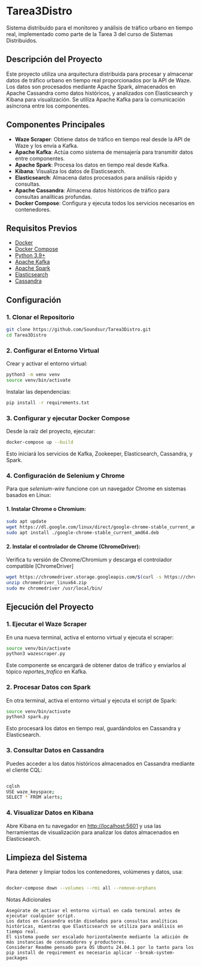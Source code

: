 # Tarea3Distro

Sistema distribuido para el monitoreo y análisis de tráfico urbano en tiempo real, implementado como parte de la Tarea 3 del curso de Sistemas Distribuidos.

## Descripción del Proyecto

Este proyecto utiliza una arquitectura distribuida para procesar y almacenar datos de tráfico urbano en tiempo real proporcionados por la API de Waze. Los datos son procesados mediante Apache Spark, almacenados en Apache Cassandra como datos históricos, y analizados con Elasticsearch y Kibana para visualización. Se utiliza Apache Kafka para la comunicación asíncrona entre los componentes.

## Componentes Principales

- **Waze Scraper**: Obtiene datos de tráfico en tiempo real desde la API de Waze y los envía a Kafka.
- **Apache Kafka**: Actúa como sistema de mensajería para transmitir datos entre componentes.
- **Apache Spark**: Procesa los datos en tiempo real desde Kafka.
- **Kibana**: Visualiza los datos de Elasticsearch.
- **Elasticsearch**: Almacena datos procesados para análisis rápido y consultas.
- **Apache Cassandra**: Almacena datos históricos de tráfico para consultas analíticas profundas.
- **Docker Compose**: Configura y ejecuta todos los servicios necesarios en contenedores.

## Requisitos Previos

- [Docker](https://docs.docker.com/get-docker/)
- [Docker Compose](https://docs.docker.com/compose/install/)
- [Python 3.9+](https://www.python.org/downloads/)
- [Apache Kafka](https://kafka.apache.org/)
- [Apache Spark](https://spark.apache.org/)
- [Elasticsearch](https://www.elastic.co/)
- [Cassandra](https://cassandra.apache.org/)

## Configuración

### 1. Clonar el Repositorio
```bash
git clone https://github.com/Soundsur/Tarea3Distro.git
cd Tarea3Distro
```

### 2. Configurar el Entorno Virtual

Crear y activar el entorno virtual:

```bash
python3 -m venv venv
source venv/bin/activate
```
Instalar las dependencias:
```bash
pip install -r requirements.txt
```
### 3. Configurar y ejecutar Docker Compose
Desde la raíz del proyecto, ejecutar:
```bash
docker-compose up --build
```
Esto iniciará los servicios de Kafka, Zookeeper, Elasticsearch, Cassandra, y Spark.

### 4. Configuración de Selenium y Chrome

Para que *selenium-wire* funcione con un navegador Chrome en sistemas basados en Linux:

#### 1. Instalar Chrome o Chromium:
```bash
sudo apt update
wget https://dl.google.com/linux/direct/google-chrome-stable_current_amd64.deb
sudo apt install ./google-chrome-stable_current_amd64.deb

```
#### 2. Instalar el controlador de Chrome (ChromeDriver):
Verifica tu versión de Chrome/Chromium y descarga el controlador compatible [ChromeDriver]

```bash
wget https://chromedriver.storage.googleapis.com/$(curl -s https://chromedriver.storage.googleapis.com/LATEST_RELEASE)/chromedriver_linux64.zip
unzip chromedriver_linux64.zip
sudo mv chromedriver /usr/local/bin/

```

## Ejecución del Proyecto
### 1. Ejecutar el Waze Scraper
En una nueva terminal, activa el entorno virtual y ejecuta el scraper:
```bash
source venv/bin/activate
python3 wazescraper.py
```
Este componente se encargará de obtener datos de tráfico y enviarlos al tópico *reportes_trafico* en Kafka.

### 2. Procesar Datos con Spark
En otra terminal, activa el entorno virtual y ejecuta el script de Spark:
```bash
source venv/bin/activate
python3 spark.py
```
Esto procesará los datos en tiempo real, guardándolos en Cassandra y Elasticsearch.
### 3. Consultar Datos en Cassandra
Puedes acceder a los datos históricos almacenados en Cassandra mediante el cliente CQL:
```bash

cqlsh
USE waze_keyspace;
SELECT * FROM alerts;

```
### 4. Visualizar Datos en Kibana

Abre Kibana en tu navegador en [http://localhost:5601](http://localhost:5601) y usa las herramientas de visualización para analizar los datos almacenados en Elasticsearch.

## Limpieza del Sistema

Para detener y limpiar todos los contenedores, volúmenes y datos, usa:

```bash

docker-compose down --volumes --rmi all --remove-orphans

```

Notas Adicionales

    Asegúrate de activar el entorno virtual en cada terminal antes de ejecutar cualquier script.
    Los datos en Cassandra están diseñados para consultas analíticas históricas, mientras que Elasticsearch se utiliza para análisis en tiempo real.
    El sistema puede ser escalado horizontalmente mediante la adición de más instancias de consumidores y productores.
    Considerar Readme pensado para OS Ubuntu 24.04.1 por lo tanto para los pip install de requirement es necesario aplicar --break-system-packages
